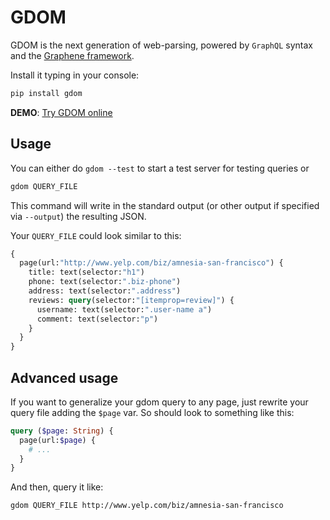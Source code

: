 # GDOM

GDOM is the next generation of web-parsing, powered by `GraphQL`
syntax and the [Graphene framework](http://graphene-python.org).

Install it typing in your console:

```bash
pip install gdom
```

**DEMO**: [Try GDOM online](http://gdom.graphene-python.org/)


## Usage

You can either do `gdom --test` to start a test server for testing
queries or

```bash
gdom QUERY_FILE
```

This command will write in the standard output (or other output if specified
via `--output`) the resulting JSON.

Your `QUERY_FILE` could look similar to this:

```graphql
{
  page(url:"http://www.yelp.com/biz/amnesia-san-francisco") {
    title: text(selector:"h1")
    phone: text(selector:".biz-phone")
    address: text(selector:".address")
    reviews: query(selector:"[itemprop=review]") {
      username: text(selector:".user-name a")
      comment: text(selector:"p")
    }
  }
}
```


## Advanced usage

If you want to generalize your gdom query to any page, just rewrite your
query file adding the `$page` var. So should look to something like
this:

```graphql
query ($page: String) {
  page(url:$page) {
    # ...
  }
}
```

And then, query it like:

```bash
gdom QUERY_FILE http://www.yelp.com/biz/amnesia-san-francisco
```

